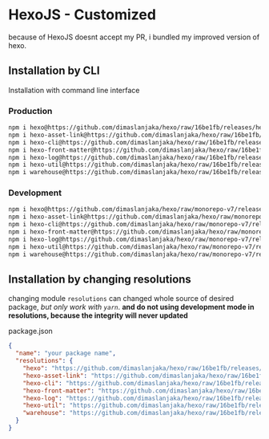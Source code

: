 # HexoJS - Customized
because of HexoJS doesnt accept my PR, i bundled my improved version of hexo.

## Installation by CLI
Installation with command line interface

### Production

```bash
npm i hexo@https://github.com/dimaslanjaka/hexo/raw/16be1fb/releases/hexo.tgz
npm i hexo-asset-link@https://github.com/dimaslanjaka/hexo/raw/16be1fb/releases/hexo-asset-link.tgz
npm i hexo-cli@https://github.com/dimaslanjaka/hexo/raw/16be1fb/releases/hexo-cli.tgz
npm i hexo-front-matter@https://github.com/dimaslanjaka/hexo/raw/16be1fb/releases/hexo-front-matter.tgz
npm i hexo-log@https://github.com/dimaslanjaka/hexo/raw/16be1fb/releases/hexo-log.tgz
npm i hexo-util@https://github.com/dimaslanjaka/hexo/raw/16be1fb/releases/hexo-util.tgz
npm i warehouse@https://github.com/dimaslanjaka/hexo/raw/16be1fb/releases/warehouse.tgz
```

### Development

```bash
npm i hexo@https://github.com/dimaslanjaka/hexo/raw/monorepo-v7/releases/hexo.tgz
npm i hexo-asset-link@https://github.com/dimaslanjaka/hexo/raw/monorepo-v7/releases/hexo-asset-link.tgz
npm i hexo-cli@https://github.com/dimaslanjaka/hexo/raw/monorepo-v7/releases/hexo-cli.tgz
npm i hexo-front-matter@https://github.com/dimaslanjaka/hexo/raw/monorepo-v7/releases/hexo-front-matter.tgz
npm i hexo-log@https://github.com/dimaslanjaka/hexo/raw/monorepo-v7/releases/hexo-log.tgz
npm i hexo-util@https://github.com/dimaslanjaka/hexo/raw/monorepo-v7/releases/hexo-util.tgz
npm i warehouse@https://github.com/dimaslanjaka/hexo/raw/monorepo-v7/releases/warehouse.tgz
```

## Installation by changing resolutions
changing module `resolutions` can changed whole source of desired package, _but only work with `yarn`_. **and do not using development mode in resolutions, because the integrity will never updated**

package.json
```json
{
  "name": "your package name",
  "resolutions": {
    "hexo": "https://github.com/dimaslanjaka/hexo/raw/16be1fb/releases/hexo.tgz",
    "hexo-asset-link": "https://github.com/dimaslanjaka/hexo/raw/16be1fb/releases/hexo-asset-link.tgz",
    "hexo-cli": "https://github.com/dimaslanjaka/hexo/raw/16be1fb/releases/hexo-cli.tgz",
    "hexo-front-matter": "https://github.com/dimaslanjaka/hexo/raw/16be1fb/releases/hexo-front-matter.tgz",
    "hexo-log": "https://github.com/dimaslanjaka/hexo/raw/16be1fb/releases/hexo-log.tgz",
    "hexo-util": "https://github.com/dimaslanjaka/hexo/raw/16be1fb/releases/hexo-util.tgz",
    "warehouse": "https://github.com/dimaslanjaka/hexo/raw/16be1fb/releases/warehouse.tgz"
  }
}
```
